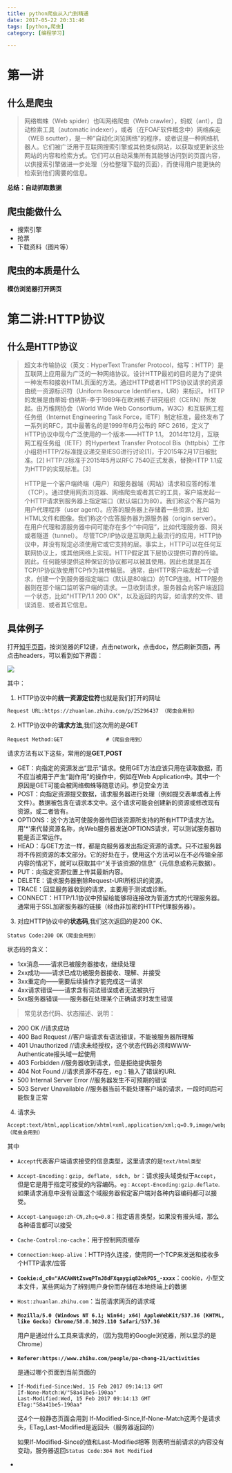 ```yaml
---
title: python爬虫从入门到精通
date: 2017-05-22 20:31:46
tags: [python,爬虫]
category: [编程学习]

---
```


# 第一讲
## 什么是爬虫
<!--more-->

> 网络蜘蛛（Web spider）也叫网络爬虫（Web crawler），蚂蚁（ant），自动检索工具（automatic indexer），或者（在FOAF软件概念中）网络疾走（WEB scutter），是一种“自动化浏览网络”的程序，或者说是一种网络机器人。它们被广泛用于互联网搜索引擎或其他类似网站，以获取或更新这些网站的内容和检索方式。它们可以自动采集所有其能够访问到的页面内容，以供搜索引擎做进一步处理（分检整理下载的页面），而使得用户能更快的检索到他们需要的信息。

**总结：自动抓取数据** 

## 爬虫能做什么

* 搜索引擎
* 抢票
* 下载资料（图片等）

## 爬虫的本质是什么

**模仿浏览器打开网页**

# 第二讲:HTTP协议

## 什么是HTTP协议

> 超文本传输协议（英文：HyperText Transfer Protocol，缩写：HTTP）是互联网上应用最为广泛的一种网络协议。设计HTTP最初的目的是为了提供一种发布和接收HTML页面的方法。通过HTTP或者HTTPS协议请求的资源由统一资源标识符（Uniform Resource Identifiers，URI）来标识。 HTTP的发展是由蒂姆·伯纳斯-李于1989年在欧洲核子研究组织（CERN）所发起。由万维网协会（World Wide Web Consortium，W3C）和互联网工程任务组（Internet Engineering Task Force，IETF）制定标准，最终发布了一系列的RFC，其中最著名的是1999年6月公布的 RFC 2616，定义了HTTP协议中现今广泛使用的一个版本——HTTP 1.1。 2014年12月，互联网工程任务组（IETF）的Hypertext Transfer Protocol Bis（httpbis）工作小组将HTTP/2标准提议递交至IESG进行讨论[1]，于2015年2月17日被批准。[2] HTTP/2标准于2015年5月以RFC 7540正式发表，替换HTTP 1.1成为HTTP的实现标准。[3]
>
> HTTP是一个客户端终端（用户）和服务器端（网站）请求和应答的标准（TCP）。通过使用网页浏览器、网络爬虫或者其它的工具，客户端发起一个HTTP请求到服务器上指定端口（默认端口为80）。我们称这个客户端为用户代理程序（user agent）。应答的服务器上存储着一些资源，比如HTML文件和图像。我们称这个应答服务器为源服务器（origin server）。在用户代理和源服务器中间可能存在多个“中间层”，比如代理服务器、网关或者隧道（tunnel）。 尽管TCP/IP协议是互联网上最流行的应用，HTTP协议中，并没有规定必须使用它或它支持的层。事实上，HTTP可以在任何互联网协议上，或其他网络上实现。HTTP假定其下层协议提供可靠的传输。因此，任何能够提供这种保证的协议都可以被其使用。因此也就是其在TCP/IP协议族使用TCP作为其传输层。 通常，由HTTP客户端发起一个请求，创建一个到服务器指定端口（默认是80端口）的TCP连接。HTTP服务器则在那个端口监听客户端的请求。一旦收到请求，服务器会向客户端返回一个状态，比如"HTTP/1.1 200 OK"，以及返回的内容，如请求的文件、错误消息、或者其它信息。

## 具体例子

打开[知乎页面](https://zhuanlan.zhihu.com/p/25296437)，按浏览器的F12键，点击network，点击doc，然后刷新页面，再点击headers，可以看到如下界面：

![](https://github-blog-1255346696.cos.ap-beijing.myqcloud.com/pics/17-5-22/61930610-file_1495457286738_5f3e.png)

其中：

1. HTTP协议中的**统一资源定位符**也就是我们打开的网址

````html
Request URL:https://zhuanlan.zhihu.com/p/25296437 （爬虫会用到）
````

2. HTTP协议中的**请求方法**,我们这次用的是GET

```
Request Method:GET				#（爬虫会用到）
```

请求方法有以下这些，常用的是**GET**,**POST**

- GET：向指定的资源发出“显示”请求。使用GET方法应该只用在读取数据，而不应当被用于产生“副作用”的操作中，例如在Web Application中。其中一个原因是GET可能会被网络蜘蛛等随意访问。参见安全方法
- POST：向指定资源提交数据，请求服务器进行处理（例如提交表单或者上传文件）。数据被包含在请求本文中。这个请求可能会创建新的资源或修改现有资源，或二者皆有。
- OPTIONS：这个方法可使服务器传回该资源所支持的所有HTTP请求方法。用'*'来代替资源名称，向Web服务器发送OPTIONS请求，可以测试服务器功能是否正常运作。
- HEAD：与GET方法一样，都是向服务器发出指定资源的请求。只不过服务器将不传回资源的本文部分。它的好处在于，使用这个方法可以在不必传输全部内容的情况下，就可以获取其中“关于该资源的信息”（元信息或称元数据）。
- PUT：向指定资源位置上传其最新内容。
- DELETE：请求服务器删除Request-URI所标识的资源。
- TRACE：回显服务器收到的请求，主要用于测试或诊断。
- CONNECT：HTTP/1.1协议中预留给能够将连接改为管道方式的代理服务器。通常用于SSL加密服务器的链接（经由非加密的HTTP代理服务器）。

3. 对应HTTP协议中的**状态码**,我们这次返回的是200 OK、

```
Status Code:200 OK（爬虫会用到）
```

状态码的含义：

- 1xx消息——请求已被服务器接收，继续处理
- 2xx成功——请求已成功被服务器接收、理解、并接受
- 3xx重定向——需要后续操作才能完成这一请求
- 4xx请求错误——请求含有词法错误或者无法被执行
- 5xx服务器错误——服务器在处理某个正确请求时发生错误

> 常见状态代码、状态描述、说明：

- 200 OK //请求成功
- 400 Bad Request //客户端请求有语法错误，不能被服务器所理解
- 401 Unauthorized //请求未经授权，这个状态代码必须和WWW-Authenticate报头域一起使用
- 403 Forbidden //服务器收到请求，但是拒绝提供服务
- 404 Not Found //请求资源不存在，eg：输入了错误的URL
- 500 Internal Server Error //服务器发生不可预期的错误
- 503 Server Unavailable //服务器当前不能处理客户端的请求，一段时间后可能恢复正常

4. 请求头

```
Accept:text/html,application/xhtml+xml,application/xml;q=0.9,image/webp,*/*;q=0.8（爬虫会用到）
```

其中

* `Accept`代表客户端请求接受的信息类型，这里请求的是`text/html类型`

* `Accept-Encoding：gzip, deflate, sdch, br`：请求报头域类似于`Accept`，但是它是用于指定可接受的内容编码。`eg：Accept-Encoding:gzip.deflate`.如果请求消息中没有设置这个域服务器假定客户端对各种内容编码都可以接受。

* `Accept-Language:zh-CN,zh;q=0.8`：指定语言类型，如果没有报头域，那么各种语言都可以接受

* `Cache-Control:no-cache`：用于控制网页缓存

* `Connection:keep-alive`：HTTP持久连接，使用同一个TCP来发送和接收多个HTTP请求/应答

* **`Cookie:d_c0="AACAWNtZswqPTnJ8dFXqaygiq82ekPD5_-xxxx`**：cookie，小型文本文件，某些网站为了辨别用户身份而存储在本地终端上的数据

* `Host:zhuanlan.zhihu.com`：当前请求网页的请求域

* **`Mozilla/5.0 (Windows NT 6.1; Win64; x64) AppleWebKit/537.36 (KHTML, like Gecko) Chrome/58.0.3029.110 Safari/537.36`**

   用户是通过什么工具来请求的，（因为我用的Google浏览器，所以显示的是Chrome）


* **`Referer:https://www.zhihu.com/people/pa-chong-21/activities`**

  是通过哪个页面到当前页面的

* ```
  If-Modified-Since:Wed, 15 Feb 2017 09:14:13 GMT
  If-None-Match:W/"58a41be5-190aa"
  Last-Modified:Wed, 15 Feb 2017 09:14:13 GMT
  ETag:"58a41be5-190aa"
  ```

  这4个一般静态页面会用到 If-Modified-Since,If-None-Match这两个是请求头，ETag,Last-Modified是返回头（服务器返回的）

  如果If-Modified-Since的值和Last-Modified相等 则表明当前请求的内容没有变动，服务器返回`Status Code:304 Not Modified`

* ​